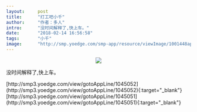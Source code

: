 ```yaml
---
layout:     post
title:      "打工吧小千"
author:     "作者：多人"
intro:      "没时间解释了,快上车。"
date:       "2018-02-14 16:56:58"
tags:       "小千"
image:      "http://smp.yoedge.com/smp-app/resource/viewImage/1001448appline.png"
---
```

<div style="text-align: center">
<p><img src="http://smp.yoedge.com/smp-app/resource/viewImage/1001448appline.png"/></p>
</div>
<p class="post-meta">
<span>没时间解释了,快上车。</span>
</p>
[http://smp3.yoedge.com/view/gotoAppLine/1045052](http://smp3.yoedge.com/view/gotoAppLine/1045052){:target="_blank"}
[http://smp3.yoedge.com/view/gotoAppLine/1045051](http://smp3.yoedge.com/view/gotoAppLine/1045051){:target="_blank"}


